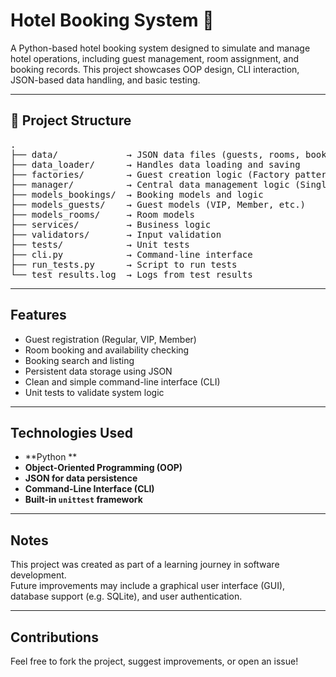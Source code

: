 # Hotel Booking System 🏨

A Python-based hotel booking system designed to simulate and manage hotel operations, including guest management, room assignment, and booking records. This project showcases OOP design, CLI interaction, JSON-based data handling, and basic testing.

---

## 📂 Project Structure

<pre>
.
├── data/             → JSON data files (guests, rooms, bookings)
├── data_loader/      → Handles data loading and saving
├── factories/        → Guest creation logic (Factory pattern)
├── manager/          → Central data management logic (Singleton)
├── models_bookings/  → Booking models and logic
├── models_guests/    → Guest models (VIP, Member, etc.)
├── models_rooms/     → Room models
├── services/         → Business logic
├── validators/       → Input validation
├── tests/            → Unit tests
├── cli.py            → Command-line interface
├── run_tests.py      → Script to run tests
└── test_results.log  → Logs from test results
</pre>

---

##  Features

- Guest registration (Regular, VIP, Member)
- Room booking and availability checking
- Booking search and listing
- Persistent data storage using JSON
- Clean and simple command-line interface (CLI)
- Unit tests to validate system logic

---

##  Technologies Used

- **Python **
- **Object-Oriented Programming (OOP)**
- **JSON for data persistence**
- **Command-Line Interface (CLI)**
- **Built-in `unittest` framework**

---

##  Notes

This project was created as part of a learning journey in software development.  
Future improvements may include a graphical user interface (GUI), database support (e.g. SQLite), and user authentication.

---

##  Contributions

Feel free to fork the project, suggest improvements, or open an issue!


